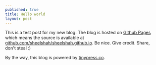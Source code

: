 ```yaml
---
published: true
title: Hello world
layout: post
---
```

This is a test post for my new blog. The blog is hosted on [Github Pages](http://pages.github.com/) which means the source is available at [github.com/sheelshah/sheelshah.github.io](http://github.com/sheelshah/sheelshah.github.io). Be nice. Give credit. Share, don't steal :)

By the way, this blog is powered by [tinypress.co](https://tinypress.co).